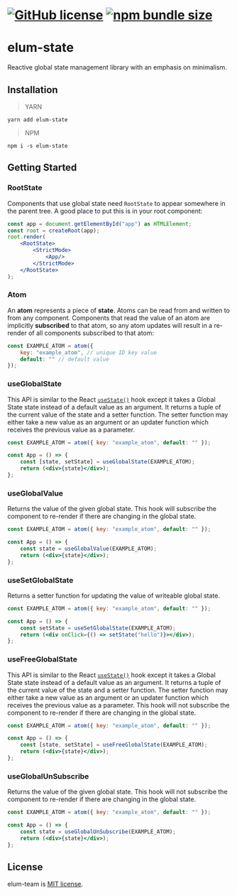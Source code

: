 # [![GitHub license](https://badgen.net/badge/license/MIT/blue)](https://github.com/GMELUM/elum-state/blob/master/LICENSE) [![npm bundle size](https://img.shields.io/bundlephobia/min/elum-state)](https://bundlephobia.com/result?p=elum-state)

# elum-state
Reactive global state management library with an emphasis on minimalism.
## Installation
> YARN

	yarn add elum-state
> NPM

	npm i -s elum-state

## Getting Started
### RootState
Components that use global state need `RootState` to appear somewhere in the parent tree. A good place to put this is in your root component:
```jsx
const app = document.getElementById("app") as HTMLElement;
const root = createRoot(app);
root.render(
	<RootState>
		<StrictMode>
			<App/>
		</StrictMode>
	</RootState>
);
```

### Atom
An **atom** represents a piece of **state**. Atoms can be read from and written to from any component. Components that read the value of an atom are implicitly **subscribed** to that atom, so any atom updates will result in a re-render of all components subscribed to that atom:
```jsx
const EXAMPLE_ATOM = atom({
	key: "example_atom", // unique ID key value
	default: "" // default value
});
```

### useGlobalState
This API is similar to the React [`useState()`](https://reactjs.org/docs/hooks-reference.html#usestate) hook except it takes a Global State state instead of a default value as an argument. It returns a tuple of the current value of the state and a setter function. The setter function may either take a new value as an argument or an updater function which receives the previous value as a parameter.
```jsx
const EXAMPLE_ATOM = atom({ key: "example_atom", default: "" });

const App = () => {
	const [state, setState] = useGlobalState(EXAMPLE_ATOM);
	return (<div>{state}</div>);
};
```

### useGlobalValue
Returns the value of the given global state.
This hook will subscribe the component to re-render if there are changing in the global state.

```jsx
const EXAMPLE_ATOM = atom({ key: "example_atom", default: "" });

const App = () => {
	const state = useGlobalValue(EXAMPLE_ATOM);
	return (<div>{state}</div>);
};
```

### useSetGlobalState
Returns a setter function for updating the value of writeable global state.
```jsx
const EXAMPLE_ATOM = atom({ key: "example_atom", default: "" });

const App = () => {
	const setState = useSetGlobalState(EXAMPLE_ATOM);
	return (<div onClick={() => setState("hello")}></div>);
};
```

### useFreeGlobalState
This API is similar to the React [`useState()`](https://reactjs.org/docs/hooks-reference.html#usestate) hook except it takes a Global State state instead of a default value as an argument. It returns a tuple of the current value of the state and a setter function. The setter function may either take a new value as an argument or an updater function which receives the previous value as a parameter. This hook will not subscribe the component to re-render if there are changing in the global state.

```jsx
const EXAMPLE_ATOM = atom({ key: "example_atom", default: "" });

const App = () => {
	const [state, setState] = useFreeGlobalState(EXAMPLE_ATOM);
	return (<div>{state}</div>);
};
```

### useGlobalUnSubscribe
Returns the value of the given global state.
This hook will not subscribe the component to re-render if there are changing in the global state.
```jsx
const EXAMPLE_ATOM = atom({ key: "example_atom", default: "" });

const App = () => {
	const state = useGlobalUnSubscribe(EXAMPLE_ATOM);
	return (<div>{state}</div>);
};
```
## License
elum-team is [MIT license](./LICENSE).